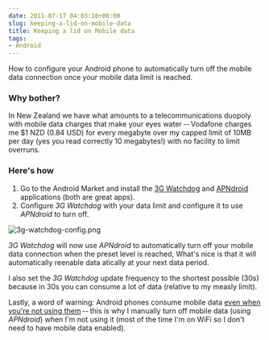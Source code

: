 ```yaml
---
date: 2011-07-17 04:03:18+00:00
slug: keeping-a-lid-on-mobile-data
title: Keeping a lid on Mobile data
tags:
- Android
---
```


How to configure your Android phone to automatically turn off the mobile data connection once your mobile data limit is reached.

<!--more-->




### Why bother?

In New Zealand we have what amounts to a telecommunications duopoly with mobile data charges that make your eyes water -- Vodafone charges me $1 NZD (0.84 USD) for every megabyte over my capped limit of 10MB per day (yes you read correctly 10 megabytes!) with no facility to limit overruns.



### Here's how

  1. Go to the Android Market and install the [3G Watchdog](https://market.android.com/details?id=net.rgruet.android.g3watchdog&hl=en) and [APNdroid](https://market.android.com/details?id=com.google.code.apndroid&hl=en) applications (both are great apps). 
  2. Configure _3G Watchdog_ with your data limit and configure it to use _APNdroid_ to turn off. 

![3g-watchdog-config.png]({{.urlprefix}}/images/3g-watchdog-config.png)

_3G Watchdog_ will now use _APNdroid_ to automatically turn off your mobile data connection when the preset level is reached, What's nice is that it will automatically reenable data atically at your next data period.

I also set the _3G Watchdog_ update frequency to the shortest possible (30s) because in 30s you can consume a lot of data (relative to my measly limit).

Lastly, a word of warning: Android phones consume mobile data [even when you're not using them](http://androidforums.com/lg-thrive/330483-why-google-using-my-data.html) -- this is why I manually turn off mobile data (using _APNdroid_) when I'm not using it (most of the time I'm on WiFi so I don't need to have mobile data enabled).
